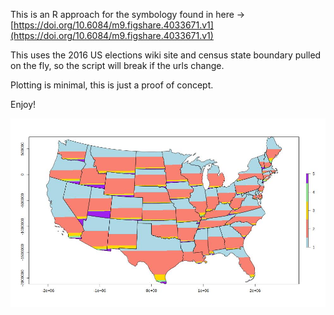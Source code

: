 This is an R approach for the symbology found in here -> [https://doi.org/10.6084/m9.figshare.4033671.v1](https://doi.org/10.6084/m9.figshare.4033671.v1)

This uses the 2016 US elections wiki site and census state boundary pulled on the fly, so the script will break if the urls change.

Plotting is minimal, this is just a proof of concept.

Enjoy!

![./outImg.jpg](./outImg.jpg)

 
